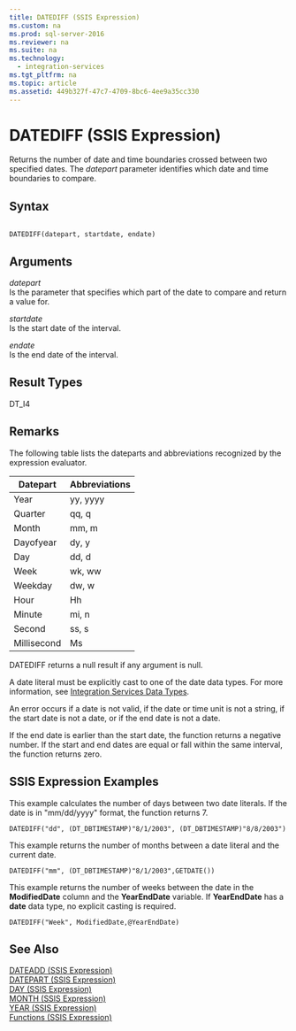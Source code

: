 ```yaml
---
title: DATEDIFF (SSIS Expression)
ms.custom: na
ms.prod: sql-server-2016
ms.reviewer: na
ms.suite: na
ms.technology: 
  - integration-services
ms.tgt_pltfrm: na
ms.topic: article
ms.assetid: 449b327f-47c7-4709-8bc6-4ee9a35cc330
---
```

# DATEDIFF (SSIS Expression)
  Returns the number of date and time boundaries crossed between two specified dates. The *datepart* parameter identifies which date and time boundaries to compare.  
  
## Syntax  
  
```  
  
DATEDIFF(datepart, startdate, endate)  
```  
  
## Arguments  
 *datepart*  
 Is the parameter that specifies which part of the date to compare and return a value for.  
  
 *startdate*  
 Is the start date of the interval.  
  
 *endate*  
 Is the end date of the interval.  
  
## Result Types  
 DT\_I4  
  
## Remarks  
 The following table lists the dateparts and abbreviations recognized by the expression evaluator.  
  
|Datepart|Abbreviations|  
|--------------|-------------------|  
|Year|yy, yyyy|  
|Quarter|qq, q|  
|Month|mm, m|  
|Dayofyear|dy, y|  
|Day|dd, d|  
|Week|wk, ww|  
|Weekday|dw, w|  
|Hour|Hh|  
|Minute|mi, n|  
|Second|ss, s|  
|Millisecond|Ms|  
  
 DATEDIFF returns a null result if any argument is null.  
  
 A date literal must be explicitly cast to one of the date data types. For more information, see [Integration Services Data Types](../../Topics/TopicNameNotContainA/Integration-Services-Data-Types.md).  
  
 An error occurs if a date is not valid, if the date or time unit is not a string, if the start date is not a date, or if the end date is not a date.  
  
 If the end date is earlier than the start date, the function returns a negative number. If the start and end dates are equal or fall within the same interval, the function returns zero.  
  
## SSIS Expression Examples  
 This example calculates the number of days between two date literals. If the date is in "mm\/dd\/yyyy" format, the function returns 7.  
  
```  
DATEDIFF("dd", (DT_DBTIMESTAMP)"8/1/2003", (DT_DBTIMESTAMP)"8/8/2003")  
```  
  
 This example returns the number of months between a date literal and the current date.  
  
```  
DATEDIFF("mm", (DT_DBTIMESTAMP)"8/1/2003",GETDATE())  
```  
  
 This example returns the number of weeks between the date in the **ModifiedDate** column and the **YearEndDate** variable. If **YearEndDate** has a **date** data type, no explicit casting is required.  
  
```  
DATEDIFF("Week", ModifiedDate,@YearEndDate)  
```  
  
## See Also  
 [DATEADD &#40;SSIS Expression&#41;](../../Topics/TopicNameNotContainA/DATEADD--SSIS-Expression-.md)   
 [DATEPART &#40;SSIS Expression&#41;](../../Topics/TopicNameNotContainA/DATEPART--SSIS-Expression-.md)   
 [DAY &#40;SSIS Expression&#41;](../../Topics/TopicNameNotContainA/DAY--SSIS-Expression-.md)   
 [MONTH &#40;SSIS Expression&#41;](../../Topics/TopicNameNotContainA/MONTH--SSIS-Expression-.md)   
 [YEAR &#40;SSIS Expression&#41;](../../Topics/TopicNameNotContainA/YEAR--SSIS-Expression-.md)   
 [Functions &#40;SSIS Expression&#41;](../../Topics/TopicNameNotContainA/Functions--SSIS-Expression-.md)  
  
  